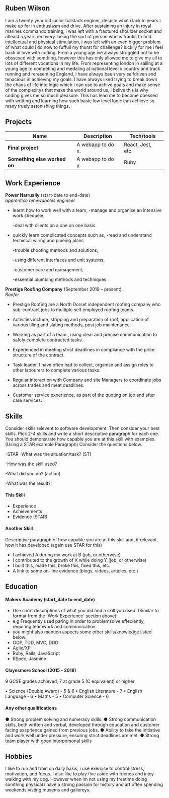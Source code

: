 ##  Ruben Wilson

I am a twenty year old junior fullstack enginer, despite what i lack in years i make up for in enthusiasm and drive. After sustaining an injury in royal marines commando training, i was left with a fractured shoulder socket and atleast a years recovery. being the sort of person who is frantic to find intellectual and physical stimulation, i was left with an even bigger problem of what could i do now to fuffuil my thurst for challenge? luckily for me i feel back in love with coding. From a young age ive always struggled not to be obssesed with somthing, however this has only allowed me to give my all to lots of different vocations in my life. From representing london in sailing at a young age to competing and medaling at national level x country and track running and reresenting England, i have always been very selfdriven and tenacious in achieving my goals. I have always liked trying to break down the chaos of life into logic which i can use to achive goals and make sense of the complexitys that make the world around us, i belive this is why coding gives me so much pleasure. This has lead me to become obessed with writting and learning how such basic low level logic can achieve so many truely astonishing things.
## Projects

| Name                         | Description       | Tech/tools        |
| ---------------------------- | ----------------- | ----------------- |
| **Final project**            | A webapp to do x. | React, Jest, etc. |
| **Something else worked on** | A webapp to do y. | Ruby              |

## Work Experience

**Power Natrually** (start-date to end-date)  
  _apprentice renewaboles engineer_

- learnt how to work well with a team, 
  -manage and organise an intensive work sheduele,

  -deal with clients on a one on one basis.

- quickly learn complicated concepts such as, 
   -read and understand techincal wiring and pipeing plans 

   -trouble shooting methods and solutions, 

   -using different interfaces and unit systems, 

   -customer care and management,

   -essential plumbing methods and techniques.


**Prestige Roofing Company** (September 2019 – present)  
      _Roofer_

-	Prestige Roofing are a North Dorset independent roofing company who sub-contract jobs to multiple self employed roofing teams.

- Activities include, stripping and  preparation of roof, application of various tiling and  slating methods, post job maintenance.

-	Working as part of a team , using clear and precise communication to safely complete contracted tasks.

-	Experienced in meeting strict deadlines in compliance with the price structure of the contract.

-	Task leader, I have often had to collect, organise and assign roles to other labourers to complete various tasks. 

-	Regular interaction with Company and site Managers to coordinate jobs across trades and meet deadlines. 

-	Customer service experience, as part of the quoting on job and after care services. 

## Skills

Consider skills relevent to software development. Then consider your best skills. Pick 2-4 skills and write a short descriptive paragraph for each one. You should demonstrate how capable you are at this skill with examples.
(Using a STAR example Paragraph) Consider the questions below.

-STAR
-What was the situation/task? (ST)

-How was the skill used?

-What did you do? (action)

-What was the result?


#### This Skill

- Experience
- Achievements
- Evidence (STAR)

#### Another Skill

Descriptive paragraph of how capable you are at this skill and, if relevant, how it has developed (again use STAR for this)

- I achieved A during my work at B (job, or otherwise)
- I contributed to the growth of X while doing Y (job, or otherwise)
- I built this, made this, broke this, fixed this, etc.
- A link to some on-line evidence (blogs, videos, articles, etc.)

## Education

#### Makers Academy (start_date to end_date)
- Use short descriptions of what you did and a skill you used. (Similar to format from the 'Work Experience' section above)
- e.g Frequently used paring in order to problemsolve effeciently, requiring teamwork and communication.
- you might also mention aspects some other skills/knowledge listed below: 
- OOP, TDD, MVC, DDD
- Agile/XP
- Ruby, Rails, JavaScript
- RSpec, Jasmine

#### Clayesmore School (2015 - 2018)


9 GCSE grades achieved, 7 at grade 5 (C equivalent) or higher

•	Science (Double Award) - 5 & 6
•	English Literature - 7
•	English Language - 6
•	Maths - 5
•	Computer Science - 6 


#### Any other qualifications

●	Strong problem solving and numeracy skills.
●	Strong communication skills, both written and verbal, developed through education and customer facing exsprience gained from previous jobs. 
●	Ability to take the initiative and work well under pressure, ensuring strict deadlines are met.
●	Strong team player with good  interpersonal skills


## Hobbies

I like to run and train on daily basis, i use exercise to control stress, motivation, and focus. I also like to play five aside with friends and injoy walking with my dog. However when im not using my freetime doing somthing physical i have a strong passion for history and art often spending weekends visting musems and gallereys. 
